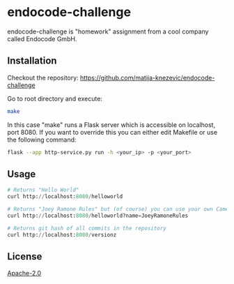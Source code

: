 # endocode-challenge

endocode-challenge is "homework" assignment from a cool company called Endocode GmbH.

## Installation

Checkout the repository: https://github.com/matija-knezevic/endocode-challenge

Go to root directory and execute:

```bash
make
```

In this case "make" runs a Flask server which is accessible on localhost, port 8080.
If you want to override this you can either edit Makefile or use the following command:

```bash
flask --app http-service.py run -h <your_ip> -p <your_port>
```

## Usage

```python
# Returns "Hello World"
curl http://localhost:8080/helloworld

# Returns "Joey Ramone Rules" but (of course) you can use your own CamelCase string
curl http://localhost:8080/helloworld?name=JoeyRamoneRules

# Returns git hash of all commits in the repository
curl http://localhost:8080/versionz
```

## License
[Apache-2.0](http://www.apache.org/licenses/LICENSE-2.0)